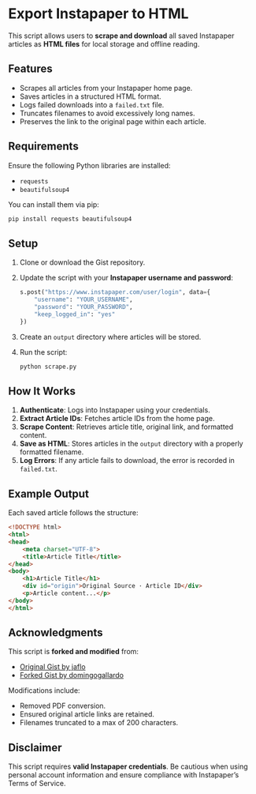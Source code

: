 # Export Instapaper to HTML

This script allows users to **scrape and download** all saved Instapaper articles as **HTML files** for local storage and offline reading.

## Features
- Scrapes all articles from your Instapaper home page.
- Saves articles in a structured HTML format.
- Logs failed downloads into a `failed.txt` file.
- Truncates filenames to avoid excessively long names.
- Preserves the link to the original page within each article.

## Requirements
Ensure the following Python libraries are installed:
- `requests`
- `beautifulsoup4`

You can install them via pip:

```sh
pip install requests beautifulsoup4
```

## Setup
1. Clone or download the Gist repository.
2. Update the script with your **Instapaper username and password**:
    ```python
    s.post("https://www.instapaper.com/user/login", data={
        "username": "YOUR_USERNAME",
        "password": "YOUR_PASSWORD",
        "keep_logged_in": "yes"
    })
    ```
3. Create an `output` directory where articles will be stored.
4. Run the script:

    ```sh
    python scrape.py
    ```

## How It Works
1. **Authenticate**: Logs into Instapaper using your credentials.
2. **Extract Article IDs**: Fetches article IDs from the home page.
3. **Scrape Content**: Retrieves article title, original link, and formatted content.
4. **Save as HTML**: Stores articles in the `output` directory with a properly formatted filename.
5. **Log Errors**: If any article fails to download, the error is recorded in `failed.txt`.

## Example Output
Each saved article follows the structure:

```html
<!DOCTYPE html>
<html>
<head>
    <meta charset="UTF-8">
    <title>Article Title</title>
</head>
<body>
    <h1>Article Title</h1>
    <div id="origin">Original Source · Article ID</div>
    <p>Article content...</p>
</body>
</html>
```

## Acknowledgments
This script is **forked and modified** from:
- [Original Gist by jaflo](https://gist.github.com/jaflo/description.md)
- [Forked Gist by domingogallardo](https://gist.github.com/domingogallardo/b6e615fce5f552db6b36261c96bd8d47)

Modifications include:
- Removed PDF conversion.
- Ensured original article links are retained.
- Filenames truncated to a max of 200 characters.

## Disclaimer
This script requires **valid Instapaper credentials**. Be cautious when using personal account information and ensure compliance with Instapaper’s Terms of Service.
